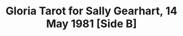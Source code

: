 ---
layout: manifest
title: Gloria Tarot for Sally Gearhart, 14 May 1981 [Side B]
manifest_name: gloria-tarot-for-sally-gearhart-14-may-1981-side-b-

---